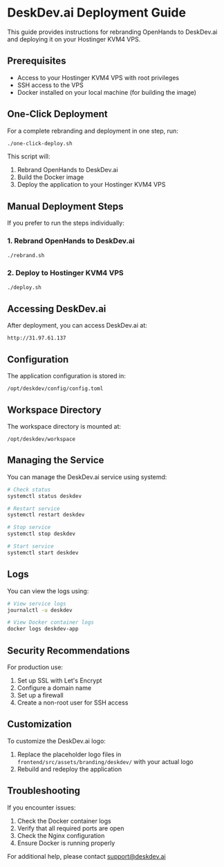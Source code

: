 # DeskDev.ai Deployment Guide

This guide provides instructions for rebranding OpenHands to DeskDev.ai and deploying it on your Hostinger KVM4 VPS.

## Prerequisites

- Access to your Hostinger KVM4 VPS with root privileges
- SSH access to the VPS
- Docker installed on your local machine (for building the image)

## One-Click Deployment

For a complete rebranding and deployment in one step, run:

```bash
./one-click-deploy.sh
```

This script will:
1. Rebrand OpenHands to DeskDev.ai
2. Build the Docker image
3. Deploy the application to your Hostinger KVM4 VPS

## Manual Deployment Steps

If you prefer to run the steps individually:

### 1. Rebrand OpenHands to DeskDev.ai

```bash
./rebrand.sh
```

### 2. Deploy to Hostinger KVM4 VPS

```bash
./deploy.sh
```

## Accessing DeskDev.ai

After deployment, you can access DeskDev.ai at:

```
http://31.97.61.137
```

## Configuration

The application configuration is stored in:

```
/opt/deskdev/config/config.toml
```

## Workspace Directory

The workspace directory is mounted at:

```
/opt/deskdev/workspace
```

## Managing the Service

You can manage the DeskDev.ai service using systemd:

```bash
# Check status
systemctl status deskdev

# Restart service
systemctl restart deskdev

# Stop service
systemctl stop deskdev

# Start service
systemctl start deskdev
```

## Logs

You can view the logs using:

```bash
# View service logs
journalctl -u deskdev

# View Docker container logs
docker logs deskdev-app
```

## Security Recommendations

For production use:
1. Set up SSL with Let's Encrypt
2. Configure a domain name
3. Set up a firewall
4. Create a non-root user for SSH access

## Customization

To customize the DeskDev.ai logo:
1. Replace the placeholder logo files in `frontend/src/assets/branding/deskdev/` with your actual logo
2. Rebuild and redeploy the application

## Troubleshooting

If you encounter issues:
1. Check the Docker container logs
2. Verify that all required ports are open
3. Check the Nginx configuration
4. Ensure Docker is running properly

For additional help, please contact support@deskdev.ai